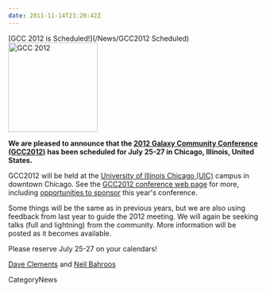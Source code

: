 ```yaml
---
date: 2011-11-14T23:20:42Z
---
```

<div class='newsItemHeader'>[GCC 2012 is Scheduled!](/News/GCC2012 Scheduled)</div>

<div class='right'><a href='/Events/GCC2012'><img src='/Events/GCC2012/GCC2012Logo200.png' alt='GCC 2012' width="180" /></a></div>

**We are pleased to announce that the [2012 Galaxy Community Conference (GCC2012)](/Events/GCC2012) has been scheduled for July 25-27 in Chicago, Illinois, United States.**  

GCC2012 will be held at the [University of Illinois Chicago (UIC)](http://uic.edu/) campus in downtown Chicago.  See the [GCC2012 conference web page](/Events/GCC2012) for more, including [opportunities to sponsor](/Events/GCC2012/Sponsorships) this year's conference.

Some things will be the same as in previous years, but we are also using feedback from last year to guide the 2012 meeting.  We will again be seeking talks (full and lightning) from the community.  More information will be posted as it becomes available.

Please reserve July 25-27 on your calendars!

[Dave Clements](/DaveClements) and [Neil Bahroos](/NeilBahroos)


CategoryNews
